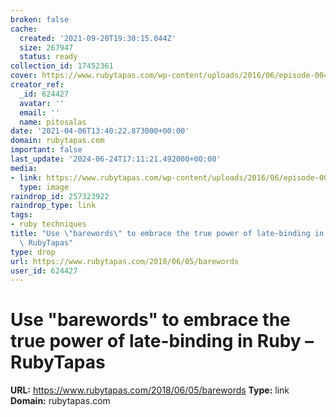 ```yaml
---
broken: false
cache:
  created: '2021-09-20T19:30:15.044Z'
  size: 267947
  status: ready
collection_id: 17452361
cover: https://www.rubytapas.com/wp-content/uploads/2016/06/episode-004-barewords-still.jpg
creator_ref:
  _id: 624427
  avatar: ''
  email: ''
  name: pitosalas
date: '2021-04-06T13:40:22.873000+00:00'
domain: rubytapas.com
important: false
last_update: '2024-06-24T17:11:21.492000+00:00'
media:
- link: https://www.rubytapas.com/wp-content/uploads/2016/06/episode-004-barewords-still.jpg
  type: image
raindrop_id: 257323922
raindrop_type: link
tags:
- ruby techniques
title: "Use \"barewords\" to embrace the true power of late-binding in Ruby \u2013\
  \ RubyTapas"
type: drop
url: https://www.rubytapas.com/2018/06/05/barewords
user_id: 624427
---
```


# Use "barewords" to embrace the true power of late-binding in Ruby – RubyTapas

**URL:** https://www.rubytapas.com/2018/06/05/barewords
**Type:** link
**Domain:** rubytapas.com
